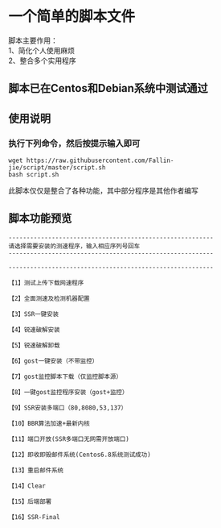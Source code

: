 # 一个简单的脚本文件
脚本主要作用：<br>
1、简化个人使用麻烦<br>
2、整合多个实用程序<br>
## 脚本已在Centos和Debian系统中测试通过
## 使用说明
### 执行下列命令，然后按提示输入即可
```
wget https://raw.githubusercontent.com/Fallin-jie/script/master/script.sh
bash script.sh
```
此脚本仅仅是整合了各种功能，其中部分程序是其他作者编写
## 脚本功能预览
```
---------------------------------------------------------
请选择需要安装的测速程序，输入相应序列号回车
---------------------------------------------------------

---------------------------------------------------------

【1】测试上传下载网速程序

【2】全面测速及检测机器配置

【3】SSR一键安装

【4】锐速破解安装

【5】锐速破解卸载

【6】gost一键安装（不带监控）

【7】gost监控脚本下载（仅监控脚本源）

【8】一键gost监控程序安装（gost+监控）

【9】SSR安装多端口（80,8080,53,137）

【10】BBR算法加速+最新内核

【11】端口开放(SSR多端口无网需开放端口)

【12】即收即毁邮件系统(Centos6.8系统测试成功)

【13】重启邮件系统

【14】Clear

【15】后端部署

【16】SSR-Final
```
